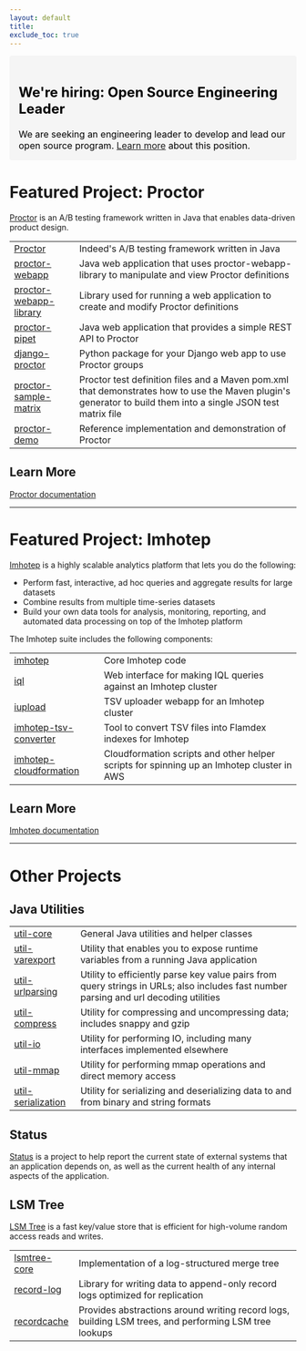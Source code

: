 ```yaml
---
layout: default
title:
exclude_toc: true
---
```



<div style="
    color: #000000;
    background-color: #f5f5f5;
    border-color: #f5f5f5;
    padding: 15px; 
    border: 1px solid transparent;
    border-radius: 4px;
    font-size: 16px;
    margin-bottom: 20px;">
    <h2 style="padding-top:0"> We're hiring: Open Source Engineering Leader</h2>
We are seeking an engineering leader to develop and lead our open source program. <a href="https://www.indeed.jobs/career/JobDetail/Open-Source-Engineering-Leader/4623">Learn more</a> about this position. </div>


# Featured Project: Proctor

[Proctor](http://opensource.indeedeng.io/proctor/) is an A/B testing framework written in Java that enables data-driven product design.

| | |
| --- | --- |
| [Proctor](https://github.com/indeedeng/proctor) | Indeed's A/B testing framework written in Java |
| [proctor-webapp](https://github.com/indeedeng/proctor-webapp) | Java web application that uses proctor-webapp-library to manipulate and view Proctor definitions |
| [proctor-webapp-library](https://github.com/indeedeng/proctor-webapp-library) | Library used for running a web application to create and modify Proctor definitions |
| [proctor-pipet](https://github.com/indeedeng/proctor-pipet) | Java web application that provides a simple REST API to Proctor |
| [django-proctor](https://github.com/indeedeng/django-proctor) | Python package for your Django web app to use Proctor groups |
| [proctor-sample-matrix](https://github.com/indeedeng/proctor-sample-matrix) | Proctor test definition files and a Maven pom.xml that demonstrates how to use the Maven plugin's generator to build them into a single JSON test matrix file |
| [proctor-demo](https://github.com/indeedeng/proctor-demo) | Reference implementation and demonstration of Proctor |

## Learn More
[Proctor documentation](http://opensource.indeedeng.io/proctor/)

---


# Featured Project: Imhotep
[Imhotep](http://opensource.indeedeng.io/imhotep/) is a highly scalable analytics platform that lets you do the following:

* Perform fast, interactive, ad hoc queries and aggregate results for large datasets
* Combine results from multiple time-series datasets
* Build your own data tools for analysis, monitoring, reporting, and automated data processing on top of the Imhotep platform

The Imhotep suite includes the following components:

| | | 
| ------ | --------- |
| [imhotep](https://github.com/indeedeng/imhotep) | Core Imhotep code |
| [iql](https://github.com/indeedeng/iql) | Web interface for making IQL queries against an Imhotep cluster |
| [iupload](https://github.com/indeedeng/iupload) | TSV uploader webapp for an Imhotep cluster
| [imhotep-tsv-converter](https://github.com/indeedeng/imhotep-tsv-converter) | Tool to convert TSV files into Flamdex indexes for Imhotep |
| [imhotep-cloudformation](https://github.com/indeedeng/imhotep-cloudformation) | Cloudformation scripts and other helper scripts for spinning up an Imhotep cluster in AWS |

## Learn More
[Imhotep documentation](http://opensource.indeedeng.io/imhotep/)

---


# Other Projects

## Java Utilities

| | | 
| ------ | --------- |
| [util-core](https://github.com/indeedeng/util/tree/master/util-core) | General Java utilities and helper classes |
| [util-varexport](https://github.com/indeedeng/util/tree/master/varexport) | Utility that enables you to expose runtime variables from a running Java application |
| [util-urlparsing](https://github.com/indeedeng/util/tree/master/urlparsing) | Utility to efficiently parse key value pairs from query strings in URLs; also includes fast number parsing and url decoding utilities
| [util-compress](https://github.com/indeedeng/util/tree/master/compress) | Utility for compressing and uncompressing data; includes snappy and gzip |
| [util-io](https://github.com/indeedeng/util/tree/master/io) | Utility for performing IO, including many interfaces implemented elsewhere |
| [util-mmap](https://github.com/indeedeng/util/tree/master/mmap) | Utility for performing mmap operations and direct memory access |
| [util-serialization](https://github.com/indeedeng/util/tree/master/serialization) | Utility for serializing and deserializing data to and from binary and string formats |

## Status
[Status](https://github.com/indeedeng/status) is a project to help report the current state of external systems that an application depends on, as well as the current health of any internal aspects of the application.

## LSM Tree
[LSM Tree](https://github.com/indeedeng/lsmtree) is a fast key/value store that is efficient for high-volume random access reads and writes. 

| | |
| --- | --- |
| [lsmtree-core](https://github.com/indeedeng/lsmtree/tree/master/lsmtree-core) | Implementation of a log-structured merge tree |
| [record-log](https://github.com/indeedeng/lsmtree/tree/master/recordlog) | Library for writing data to append-only record logs optimized for replication |
| [recordcache](https://github.com/indeedeng/lsmtree/tree/master/recordcache) | Provides abstractions around writing record logs, building LSM trees, and performing LSM tree lookups |
